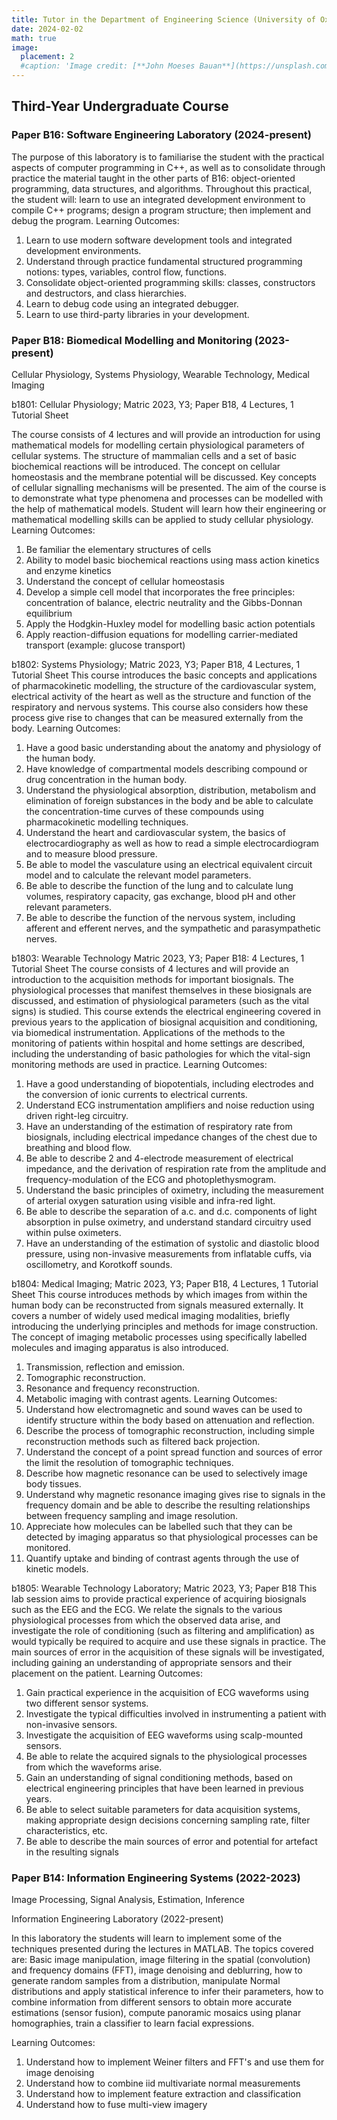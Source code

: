 ```yaml
---
title: Tutor in the Department of Engineering Science (University of Oxford)
date: 2024-02-02
math: true
image:
  placement: 2
  #caption: 'Image credit: [**John Moeses Bauan**](https://unsplash.com/photos/OGZtQF8iC0g)'
---
```



## Third-Year Undergraduate Course

### Paper B16: Software Engineering Laboratory (2024-present)
The purpose of this laboratory is to familiarise the student with the practical aspects of computer programming in C++, as well as to consolidate through practice the material taught in the other parts
of B16: object-oriented programming, data structures, and algorithms. Throughout this practical, the student will: learn to use an integrated development environment to compile C++ programs; design a program structure; then implement and debug the program.
Learning Outcomes:
1. Learn to use modern software development tools and integrated development environments.
2. Understand through practice fundamental structured programming notions: types, variables, control flow, functions.
3. Consolidate object-oriented programming skills: classes, constructors and destructors, and class hierarchies.
4. Learn to debug code using an integrated debugger.
5. Learn to use third-party libraries in your development.
   
### Paper B18: Biomedical Modelling and Monitoring (2023-present)
Cellular Physiology, Systems Physiology, Wearable Technology, Medical Imaging

b1801: Cellular Physiology; Matric 2023, Y3; Paper B18, 4 Lectures, 1 Tutorial Sheet 

The course consists of 4 lectures and will provide an introduction for using mathematical models for modelling certain physiological parameters of cellular systems. The structure of mammalian cells and
a set of basic biochemical reactions will be introduced. The concept on cellular homeostasis and the membrane potential will be discussed. Key concepts of cellular signalling mechanisms will be
presented. The aim of the course is to demonstrate what type phenomena and processes can be modelled with the help of mathematical models. Student will learn how their engineering or mathematical modelling skills can be applied to study cellular physiology.
Learning Outcomes:
1. Be familiar the elementary structures of cells
2. Ability to model basic biochemical reactions using mass action kinetics and enzyme kinetics
3. Understand the concept of cellular homeostasis
4. Develop a simple cell model that incorporates the free principles: concentration of balance, electric neutrality and the Gibbs-Donnan equilibrium
5. Apply the Hodgkin-Huxley model for modelling basic action potentials
6. Apply reaction-diffusion equations for modelling carrier-mediated transport (example: glucose transport)


b1802: Systems Physiology; Matric 2023, Y3; Paper B18, 4 Lectures, 1 Tutorial Sheet
This course introduces the basic concepts and applications of pharmacokinetic modelling, the structure of the cardiovascular system, electrical activity of the heart as well as the structure and function of the respiratory and nervous systems. This course also considers how these process give rise to changes that can be measured externally from the body.
Learning Outcomes:
1. Have a good basic understanding about the anatomy and physiology of the human body.
2. Have knowledge of compartmental models describing compound or drug concentration in the human body.
3. Understand the physiological absorption, distribution, metabolism and elimination of foreign substances in the body and be able to calculate the concentration-time curves of these compounds using pharmacokinetic modelling techniques.
4. Understand the heart and cardiovascular system, the basics of electrocardiography as well as how to read a simple electrocardiogram and to measure blood pressure.
5. Be able to model the vasculature using an electrical equivalent circuit model and to calculate the relevant model parameters.
6. Be able to describe the function of the lung and to calculate lung volumes, respiratory capacity, gas exchange, blood pH and other relevant parameters.
7. Be able to describe the function of the nervous system, including afferent and efferent nerves, and the sympathetic and parasympathetic nerves.


b1803: Wearable Technology Matric 2023, Y3; Paper B18: 4 Lectures, 1 Tutorial Sheet
The course consists of 4 lectures and will provide an introduction to the acquisition methods for important biosignals. The physiological processes that manifest themselves in these biosignals are discussed, and estimation of physiological parameters (such as the vital signs) is studied. This course extends the electrical engineering covered in previous years to the application of biosignal
acquisition and conditioning, via biomedical instrumentation. Applications of the methods to the monitoring of patients within hospital and home settings are described, including the understanding of basic pathologies for which the vital-sign monitoring methods are used in practice.
Learning Outcomes:
1. Have a good understanding of biopotentials, including electrodes and the conversion of ionic currents to electrical currents.
2. Understand ECG instrumentation amplifiers and noise reduction using driven right-leg circuitry.
3. Have an understanding of the estimation of respiratory rate from biosignals, including electrical impedance changes of the chest due to breathing and blood flow.
4. Be able to describe 2 and 4-electrode measurement of electrical impedance, and the derivation of respiration rate from the amplitude and frequency-modulation of the ECG and photoplethysmogram.
5. Understand the basic principles of oximetry, including the measurement of arterial oxygen saturation using visible and infra-red light.
6. Be able to describe the separation of a.c. and d.c. components of light absorption in pulse oximetry, and understand standard circuitry used within pulse oximeters.
7. Have an understanding of the estimation of systolic and diastolic blood pressure, using non-invasive measurements from inflatable cuffs, via oscillometry, and Korotkoff sounds.


b1804: Medical Imaging; Matric 2023, Y3; Paper B18, 4 Lectures, 1 Tutorial Sheet
This course introduces methods by which images from within the human body can be reconstructed from signals measured externally. It covers a number of widely used medical imaging modalities, briefly introducing the underlying principles and methods for image construction. The concept of imaging metabolic processes using specifically labelled molecules and imaging apparatus is also introduced.
1. Transmission, reflection and emission.
2. Tomographic reconstruction.
3. Resonance and frequency reconstruction.
4. Metabolic imaging with contrast agents.
Learning Outcomes:
1. Understand how electromagnetic and sound waves can be used to identify structure within the body based on attenuation and reflection.
2. Describe the process of tomographic reconstruction, including simple reconstruction methods such as filtered back projection.
3. Understand the concept of a point spread function and sources of error the limit the resolution of tomographic techniques.
4. Describe how magnetic resonance can be used to selectively image body tissues.
5. Understand why magnetic resonance imaging gives rise to signals in the frequency domain and be able to describe the resulting relationships between frequency sampling and image resolution.
6. Appreciate how molecules can be labelled such that they can be detected by imaging apparatus so that physiological processes can be monitored.
7. Quantify uptake and binding of contrast agents through the use of kinetic models.

b1805: Wearable Technology Laboratory; Matric 2023, Y3; Paper B18
This lab session aims to provide practical experience of acquiring biosignals such as the EEG and the ECG. We relate the signals to the various physiological processes from which the observed data arise, and investigate the role of conditioning (such as filtering and amplification) as would typically be required to acquire and use these signals in practice. The main sources of error in the acquisition of these signals will be investigated, including gaining an understanding of appropriate sensors and their placement on the patient.
Learning Outcomes:
1. Gain practical experience in the acquisition of ECG waveforms using two different sensor systems.
2. Investigate the typical difficulties involved in instrumenting a patient with non-invasive sensors.
3. Investigate the acquisition of EEG waveforms using scalp-mounted sensors.
4. Be able to relate the acquired signals to the physiological processes from which the waveforms arise.
5. Gain an understanding of signal conditioning methods, based on electrical engineering principles that have been learned in previous years.
6. Be able to select suitable parameters for data acquisition systems, making appropriate design decisions concerning sampling rate, filter characteristics, etc.
7. Be able to describe the main sources of error and potential for artefact in the resulting signals

   

### Paper B14: Information Engineering Systems (2022-2023)
Image Processing, Signal Analysis, Estimation, Inference

Information Engineering Laboratory (2022-present)

In this laboratory the students will learn to implement some of the techniques presented during the lectures in MATLAB. The topics covered are: Basic image manipulation, image filtering in the spatial (convolution) and frequency domains (FFT), image denoising and deblurring, how to generate random samples from a distribution, manipulate Normal distributions and apply statistical inference to infer their parameters, how to combine information from different sensors to obtain more accurate estimations (sensor fusion), compute panoramic mosaics using planar homographies, train a classifier to learn facial expressions. 

Learning Outcomes:
1. Understand how to implement Weiner filters and FFT's and use them for image denoising
2. Understand how to combine iid multivariate normal measurements
3. Understand how to implement feature extraction and classification
4. Understand how to fuse multi-view imagery
